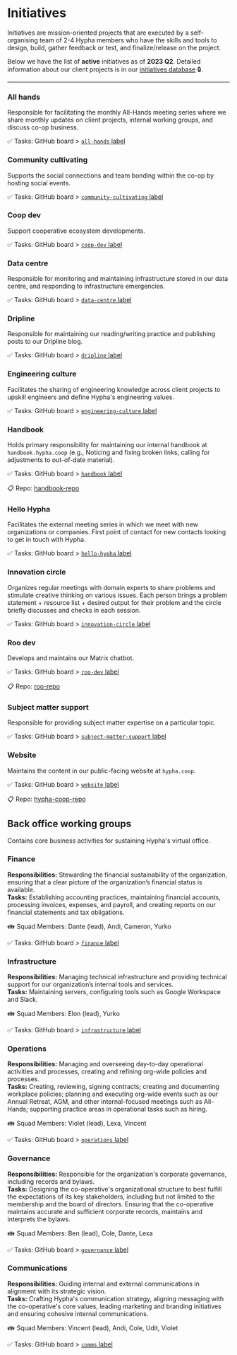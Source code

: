 # Initiatives


Initiatives are mission-oriented projects that are executed by a self-organising team of 2-4 Hypha members who have the skills and tools to design, build, gather feedback or test, and finalize/release on the project. 

Below we have the list of **active** initiatives as of **2023 Q2**. Detailed information about our client projects is in our [initiatives database][members] 🔒. 

--- 

### All hands 
Responsible for facilitating the monthly All-Hands meeting series where we share monthly updates on client projects, internal working groups, and discuss co-op business.

✅ Tasks: GitHub board > [`all-hands` label][l-all-hands]   

### Community cultivating
Supports the social connections and team bonding within the co-op by hosting social events.

✅ Tasks: GitHub board > [`community-cultivating` label][l-community-cultivating]   

### Coop dev
Support cooperative ecosystem developments.

✅ Tasks: GitHub board > [`coop-dev` label][l-coop-dev]   

### Data centre
Responsible for monitoring and maintaining infrastructure stored in our data centre, and responding to infrastructure emergencies.

✅ Tasks: GitHub board > [`data-centre` label][l-data-centre]   

### Dripline
Responsible for maintaining our reading/writing practice and publishing posts to our Dripline blog.

✅ Tasks: GitHub board > [`dripline` label][l-dripline]   

### Engineering culture
Facilitates the sharing of engineering knowledge across client projects to upskill engineers and define Hypha's engineering values.

✅ Tasks: GitHub board > [`engineering-culture` label][l-engineering-culture]   

### Handbook
Holds primary responsibility for maintaining our internal handbook at `handbook.hypha.coop` (e.g., Noticing and fixing broken links, calling for adjustments to out-of-date material).

✅ Tasks: GitHub board > [`handbook` label][l-handbook]

📋 Repo: [handbook-repo]

### Hello Hypha
Facilitates the external meeting series in which we meet with new organizations or companies. First point of contact for new contacts looking to get in touch with Hypha.

✅ Tasks: GitHub board > [`hello-hypha` label][l-hello-hypha]

### Innovation circle
Organizes regular meetings with domain experts to share problems and stimulate creative thinking on various issues. Each person brings a problem statement + resource list + desired output for their problem and the circle briefly discusses and checks in each session.

✅ Tasks: GitHub board > [`innovation-circle` label][l-innovation-circle]

### Roo dev
Develops and maintains our Matrix chatbot.

✅ Tasks: GitHub board > [`roo-dev` label][l-roo-dev]

📋 Repo: [roo-repo]

### Subject matter support
Responsible for providing subject matter expertise on a particular topic.

✅ Tasks: GitHub board > [`subject-matter-support` label][l-subject-matter-support]

### Website
Maintains the content in our public-facing website at `hypha.coop`.

✅ Tasks: GitHub board > [`website` label][l-website]

📋 Repo: [hypha-coop-repo]

## Back office working groups

Contains core business activities for sustaining Hypha's virtual office. 

### Finance
**Responsibilities:** Stewarding the financial sustainability of the organization, ensuring that a clear picture of the organization’s financial status is available.  
**Tasks:** Establishing accounting practices, maintaining financial accounts, processing invoices, expenses, and payroll, and creating reports on our financial statements and tax obligations.  

👪 Squad Members: Dante (lead), Andi, Cameron, Yurko 

✅ Tasks: GitHub board > [`finance` label][l-fin]

### Infrastructure
**Responsibilities:** Managing technical infrastructure and providing technical support for our organization’s internal tools and services.  
**Tasks:** Maintaining servers, configuring tools such as Google Workspace and Slack.  

👪 Squad Members: Elon (lead), Yurko

✅ Tasks: GitHub board > [`infrastructure` label][l-inf]

### Operations
**Responsibilities:** Managing and overseeing day-to-day operational activities and processes, creating and refining org-wide policies and processes.  
**Tasks:** Creating, reviewing, signing contracts; creating and documenting workplace policies; planning and executing org-wide events such as our Annual Retreat, AGM, and other internal-focused meetings such as All-Hands; supporting practice areas in operational tasks such as hiring.  

👪 Squad Members: Violet (lead), Lexa, Vincent

✅ Tasks: GitHub board > [`operations` label][l-ops]


### Governance
**Responsibilities:** Responsible for the organization's corporate governance, including records and bylaws.  
**Tasks:** Designing the co-operative's organizational structure to best fulfill the expectations of its key stakeholders, including but not limited to the membership and the board of directors. Ensuring that the co-operative maintains accurate and sufficient corporate records, maintains and interprets the bylaws.   

👪 Squad Members: Ben (lead), Cole, Dante, Lexa 

✅ Tasks: GitHub board > [`governance` label][l-gov] 

### Communications
**Responsibilities:** Guiding internal and external communications in alignment with its strategic vision.  
**Tasks:** Crafting Hypha's communication strategy, aligning messaging with the co-operative's core values, leading marketing and branding initiatives and ensuring cohesive internal communications.

👪 Squad Members: Vincent (lead), Andi, Cole, Udit, Violet

✅ Tasks: GitHub board > [`comms` label][l-comms] 


<!-- Links: Important -->
[handbook-repo]: https://github.com/hyphacoop/handbook
[hypha-coop-repo]: https://github.com/hyphacoop/hypha.coop
[roo-repo]: https://github.com/hyphacoop/matrix-roobot

[calendar]: https://link.hypha.coop/calendar
[projects]: https://link.hypha.coop/projects
[hours]: https://link.hypha.coop/hours
[members]: https://link.hypha.coop/initiatives

<!-- Links: Labels -->
[l-all-hands]: https://github.com/orgs/hyphacoop/projects/10/views/1?filterQuery=label:"all-hands"
[l-community-cultivating]: https://github.com/orgs/hyphacoop/projects/10/views/1?filterQuery=label:"community-cultivating"
[l-coop-dev]: https://github.com/orgs/hyphacoop/projects/10/views/1?filterQuery=label:"coop-dev"   
[l-data-centre]: https://github.com/orgs/hyphacoop/projects/10/views/1?filterQuery=label:"data-centre"   
[l-dripline]: https://github.com/orgs/hyphacoop/projects/10/views/1?filterQuery=label:"dripline"   
[l-engineering-culture]: https://github.com/orgs/hyphacoop/projects/10/views/1?filterQuery=label:"engineering-culture"   
[l-handbook]: https://github.com/orgs/hyphacoop/projects/10/views/1?filterQuery=label:"handbook"
[l-hello-hypha]: https://github.com/orgs/hyphacoop/projects/10/views/1?filterQuery=label:"hello-hypha"
[l-innovation-circle]: https://github.com/orgs/hyphacoop/projects/10/views/1?filterQuery=label:"innovation-circle"
[l-roo-dev]: https://github.com/orgs/hyphacoop/projects/10/views/1?filterQuery=label:"roo-dev"
[l-subject-matter-support]: https://github.com/orgs/hyphacoop/projects/10/views/1?filterQuery=label:"subject-matter-support"
[l-website]: https://github.com/orgs/hyphacoop/projects/10/views/1?filterQuery=label:"website"

[l-fin]: https://github.com/orgs/hyphacoop/projects/10/views/1?filterQuery=label:"finance"
[l-str]: https://github.com/orgs/hyphacoop/projects/10/views/1?filterQuery=label:"strategy"
[l-opp]: https://github.com/orgs/hyphacoop/projects/10/views/1?filterQuery=label:"opportunities"
[l-gov]: https://github.com/orgs/hyphacoop/projects/10/views/1?filterQuery=label:"governance"
[l-inf]: https://github.com/orgs/hyphacoop/projects/10/views/1?filterQuery=label:"infrastructure"
[l-ops]: https://github.com/orgs/hyphacoop/projects/10/views/1?filterQuery=label:"operations"
[l-comms]: https://github.com/orgs/hyphacoop/projects/10/views/1?filterQuery=label:"comms"
